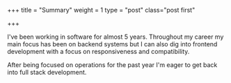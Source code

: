 +++
title = "Summary"
weight = 1
type = "post"
class="post first"

+++

I've been working in software for almost 5 years. Throughout my career my main focus has been on backend systems but I can also dig into frontend development with a focus on responsiveness and compatibility.

After being focused on operations for the past year I'm eager to get back into full stack development.
